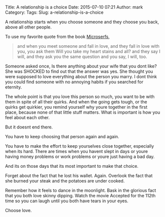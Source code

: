 Title: A relationship is a choice
Date: 2015-07-10 07:21
Author: mark
Category: 
Tags: 
Slug: a-relationship-is-a-choice

A relationship starts when you choose someone and they choose you back, above all other people.

To use my favorite quote from the book [Microserfs](http://www.amazon.com/Microserfs-A-Novel-Douglas-Coupland/dp/0061624268),

> and when you meet someone and fall in love, and they fall in love with you, you ask them Will you take my heart  stains and all? and they say I will, and they ask you the same question and you say, I will, too.

Someone asked once, Is there anything about your wife that you dont like? She was SHOCKED to find out that the answer was yes. She thought you were supposed to love everything about the person you marry. I dont think you could find someone with no annoying habits if you searched for eternity.

The whole point is that you love this person so much, you want to be with them in spite of all their quirks. And when the going gets tough, or the quirks get quirkier, you remind yourself why youre together in the first place, because none of that little stuff matters. What is important is how you feel about each other.

But it doesnt end there.

You have to keep choosing that person again and again.

You have to make the effort to keep yourselves close together, especially when its hard. There are times when you havent slept in days or youre having money problems or work problems or youre just having a bad day.

And its on those days that its most important to make that choice.

Forget about the fact that he lost his wallet. Again. Overlook the fact that she burned your steak and the potatoes are under cooked.

Remember how it feels to dance in the moonlight. Bask in the glorious fact that you both love skinny dipping. Watch the movie Accepted for the 112th time so you can laugh until you both have tears in your eyes.

Choose love.

